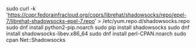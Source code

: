 sudo curl -k 'https://copr.fedorainfracloud.org/coprs/librehat/shadowsocks/repo/epel-7/librehat-shadowsocks-epel-7.repo' > /etc/yum.repo.d/shadowsocks.repo
sudo dnf install python2-pip.noarch
sudo pip install shadowsocks
sudo dnf install shadowsocks-libev.x86_64
sudo dnf install perl-CPAN.noarch
sudo cpan Net::Shadowsocks

